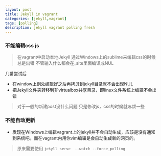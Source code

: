 ```yaml
---
layout: post
title: Jekyll in vagrant
categories: [jekyll,vagrant]
tags: [polling]
description: jekyll vagrant polling fresh
---
```




### **不能编辑css js**

> 	在vagrant中启动本地Jekyll
	通过Windows上的sublime来编辑css的时候总是出错
	不管输入什么都会在_site里面编译成NUL

几番尝试后

- 在window上别处编辑好之后再拷贝到jekyll目录就不会出现NUL
- 把Jekyll文件夹转移到非virtualbox共享目录，即linux文件系统上编辑不会出错

>	对于一般的新建post没什么问题
	只是修改js，css的时候就麻烦一些

### **不能自动更新**
- 发现在Windows上编辑vagrant上的jekyll并不会自动生成，应该是没有通知到系统吧。而在vagrant内用你vim编辑是会自动生成新的网页的。

>	原来需要使用 `jekyll serve  --watch --force_polling`



